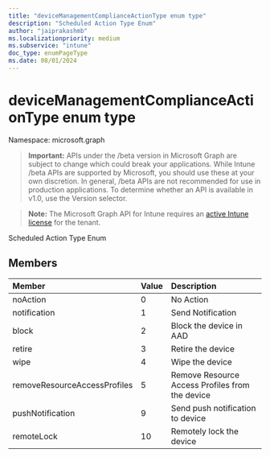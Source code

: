 ```yaml
---
title: "deviceManagementComplianceActionType enum type"
description: "Scheduled Action Type Enum"
author: "jaiprakashmb"
ms.localizationpriority: medium
ms.subservice: "intune"
doc_type: enumPageType
ms.date: 08/01/2024
---
```


# deviceManagementComplianceActionType enum type

Namespace: microsoft.graph

> **Important:** APIs under the /beta version in Microsoft Graph are subject to change which could break your applications. While Intune /beta APIs are supported by Microsoft, you should use these at your own discretion. In general, /beta APIs are not recommended for use in production applications. To determine whether an API is available in v1.0, use the Version selector.

> **Note:** The Microsoft Graph API for Intune requires an [active Intune license](https://go.microsoft.com/fwlink/?linkid=839381) for the tenant.

Scheduled Action Type Enum

## Members
|Member|Value|Description|
|:---|:---|:---|
|noAction|0|No Action|
|notification|1|Send Notification|
|block|2|Block the device in AAD|
|retire|3|Retire the device|
|wipe|4|Wipe the device|
|removeResourceAccessProfiles|5|Remove Resource Access Profiles from the device|
|pushNotification|9|Send push notification to device|
|remoteLock|10|Remotely lock the device|
